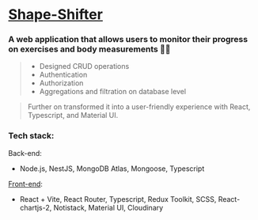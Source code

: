 # [Shape-Shifter](https://plamena-shape-shifter.netlify.app/)
### A web application that allows users to monitor their progress on exercises and body measurements 💪🏻

> - Designed CRUD operations
> - Authentication
> - Authorization
> - Aggregations and filtration on database level

> Further on transformed it into a user-friendly experience with React, Typescript, and Material UI.


### Tech stack:
Back-end:
- Node.js, NestJS, MongoDB Atlas, Mongoose, Typescript

[Front-end](https://github.com/Plamena37/shape-shifter-frontend):
- React + Vite, React Router, Typescript, Redux Toolkit, SCSS, React-chartjs-2, Notistack, Material UI, Cloudinary


